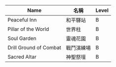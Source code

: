 | Name                         | 名稱           | Level |
|------------------------------|----------------|-------|
| Peaceful Inn                 | 和平驛站       | B     |
| Pillar of the World          | 世界柱         | B     |
| Soul Garden                  | 靈魂花園       | B     |
| Drill Ground of Combat       | 戰鬥演練場     | B     |
| Sacred Altar                 | 神聖祭壇       | B     |
